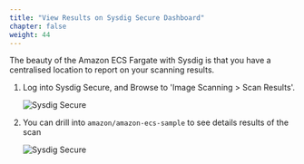 ```yaml
---
title: "View Results on Sysdig Secure Dashboard"
chapter: false
weight: 44
---
```


The beauty of the Amazon ECS Fargate with Sysdig is that you have a centralised location to report on your scanning results.

1. Log into Sysdig Secure, and Browse to 'Image Scanning > Scan Results'.

    ![Sysdig Secure](/images/40_module_2/SysdigSecure01.png)


2. You can drill into `amazon/amazon-ecs-sample` to see details results of the scan

    ![Sysdig Secure](/images/40_module_2/image6.png "image_tooltip")
